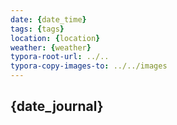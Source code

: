 ```yaml
---
date: {date_time}
tags: {tags}
location: {location}
weather: {weather}
typora-root-url: ../..
typora-copy-images-to: ../../images
---
```


## {date_journal}



